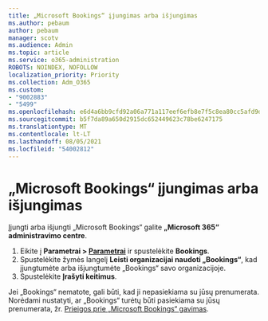 ```yaml
---
title: „Microsoft Bookings“ įjungimas arba išjungimas
ms.author: pebaum
author: pebaum
manager: scotv
ms.audience: Admin
ms.topic: article
ms.service: o365-administration
ROBOTS: NOINDEX, NOFOLLOW
localization_priority: Priority
ms.collection: Adm_O365
ms.custom:
- "9002883"
- "5499"
ms.openlocfilehash: e6d4a6bb9cfd92a06a771a117eef6efb8e7f5c8ea80cc5afd9daa619f4bd3079
ms.sourcegitcommit: b5f7da89a650d2915dc652449623c78be6247175
ms.translationtype: MT
ms.contentlocale: lt-LT
ms.lasthandoff: 08/05/2021
ms.locfileid: "54002812"
---
```

# <a name="enable-or-disable-microsoft-bookings"></a>„Microsoft Bookings“ įjungimas arba išjungimas

Įjungti arba išjungti „Microsoft Bookings“ galite **„Microsoft 365“ administravimo centre**.

1. Eikite į **Parametrai > [Parametrai](https://admin.microsoft.com/Adminportal/Home?source=applauncher#/Settings/Services)** ir spustelėkite **Bookings**.
2. Spustelėkite žymės langelį **Leisti organizacijai naudoti „Bookings“**, kad įjungtumėte arba išjungtumėte „Bookings“ savo organizacijoje.
3. Spustelėkite **Įrašyti keitimus**.

Jei „Bookings“ nematote, gali būti, kad ji nepasiekiama su jūsų prenumerata. Norėdami nustatyti, ar „Bookings“ turėtų būti pasiekiama su jūsų prenumerata, žr. [Prieigos prie „Microsoft Bookings“ gavimas](https://support.microsoft.com/en-us/office/get-access-to-microsoft-bookings-5382dc07-aaa5-45c9-8767-502333b214ce).
